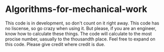 # Algorithms-for-mechanical-work
This code is in development, so don't count on it right away.
This code has no liscense, so go crazy when using it. But please, if you are an engineer, know how to calculate these things.
The code will calculate to the most procise number, uasually to the thousandth place.
Feel free to expand on this code. Please give credit where credit is due.
